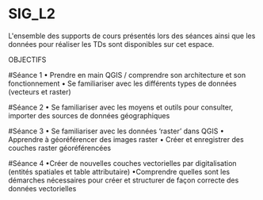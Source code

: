 # SIG_L2

L'ensemble des supports de cours présentés lors des séances ainsi que les données pour réaliser les TDs sont disponibles sur cet espace. 


OBJECTIFS

#Séance 1 
• Prendre en main QGIS / comprendre son architecture et son fonctionnement
• Se familiariser avec les différents types de données (vecteurs et raster)

#Séance 2
• Se familiariser avec les moyens et outils pour consulter, importer des sources de données géographiques

#Séance 3
• Se familiariser avec les données ‘raster’ dans QGIS
• Apprendre à géoréférencer des images raster
• Créer et enregistrer des couches raster géoréférencées

#Séance 4
•Créer de nouvelles couches vectorielles par digitalisation (entités spatiales et table attributaire)
•Comprendre quelles sont les démarches nécessaires pour créer et structurer de façon correcte des données vectorielles


